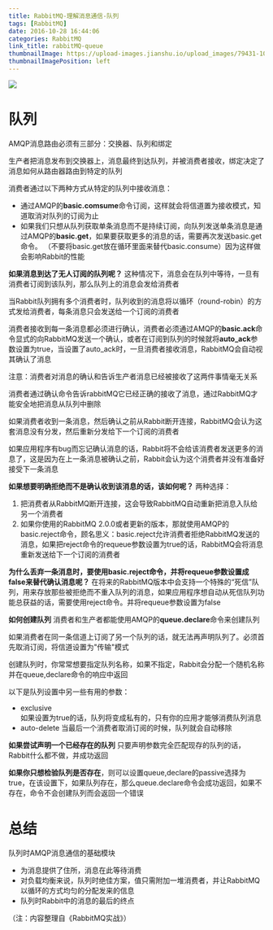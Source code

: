 ```yaml
---
title: RabbitMQ-理解消息通信-队列
tags: [RabbitMQ]
date: 2016-10-28 16:44:06
categories: RabbitMQ
link_title: rabbitMQ-queue
thumbnailImage: https://upload-images.jianshu.io/upload_images/79431-10233747fe467500.png?imageMogr2/auto-orient/strip%7CimageView2/2/w/368/format/webp
thumbnailImagePosition: left
---
```

<!-- toc -->
<!-- more -->
![](https://upload-images.jianshu.io/upload_images/79431-10233747fe467500.png?imageMogr2/auto-orient/strip%7CimageView2/2/w/368/format/webp)


# 队列
AMQP消息路由必须有三部分：交换器、队列和绑定

生产者把消息发布到交换器上，消息最终到达队列，并被消费者接收，绑定决定了消息如何从路由器路由到特定的队列

<!--more-->

消费者通过以下两种方式从特定的队列中接收消息：
- 通过AMQP的**basic.comsume**命令订阅，这样就会将信道置为接收模式，知道取消对队列的订阅为止
- 如果我们只想从队列获取单条消息而不是持续订阅，向队列发送单条消息是通过AMQP的**basic.get**，如果要获取更多的消息的话，需要再次发送basic.get命令。
（不要将basic.get放在循环里面来替代basic.consume）因为这样做会影响Rabbit的性能




**如果消息到达了无人订阅的队列呢？**
这种情况下，消息会在队列中等待，一旦有消费者订阅到该队列，那么队列上的消息会发给消费者

当Rabbit队列拥有多个消费者时，队列收到的消息将以循环（round-robin）的方式发给消费者，每条消息只会发送给一个订阅的消费者

消费者接收到每一条消息都必须进行确认，消费者必须通过AMQP的**basic.ack**命令显式的向RabbitMQ发送一个确认，或者在订阅到队列的时候就将**auto_ack**参数设置为true，当设置了auto_ack时，一旦消费者接收消息，RabbitMQ会自动视其确认了消息

注意：消费者对消息的确认和告诉生产者消息已经被接收了这两件事情毫无关系

消费者通过确认命令告诉rabbitMQ它已经正确的接收了消息，通过RabbitMQ才能安全地把消息从队列中删除

如果消费者收到一条消息，然后确认之前从Rabbit断开连接，RabbitMQ会认为这套消息没有分发，然后重新分发给下一个订阅的消费者

如果应用程序有bug而忘记确认消息的话，Rabbit将不会给该消费者发送更多的消息了，这是因为在上一条消息被确认之前，Rabbit会认为这个消费者并没有准备好接受下一条消息

**如果想要明确拒绝而不是确认收到该消息的话，该如何呢？**
两种选择：
1. 把消费者从RabbitMQ断开连接，这会导致RabbitMQ自动重新把消息入队给另一个消费者
2. 如果你使用的RabbitMQ 2.0.0或者更新的版本，那就使用AMQP的basic.reject命令，顾名思义：basic.reject允许消费者拒绝RabbitMQ发送的消息，如果把reject命令的requeue参数设置为true的话，RabbitMQ会将消息重新发送给下一个订阅的消费者

**为什么丢弃一条消息时，要使用basic.reject命令，并将requeue参数设置成false来替代确认消息呢？**
在将来的RabbitMQ版本中会支持一个特殊的“死信”队列，用来存放那些被拒绝而不重入队列的消息，如果应用程序想自动从死信队列功能总获益的话，需要使用reject命令。并将requeue参数设置为false

**如何创建队列**
消费者和生产者都能使用AMQP的**queue.declare**命令来创建队列

如果消费者在同一条信道上订阅了另一个队列的话，就无法再声明队列了。必须首先取消订阅，将信道设置为"传输"模式

创建队列时，你常常想要指定队列名称，如果不指定，Rabbit会分配一个随机名称并在queue,declare命令的响应中返回

以下是队列设置中另一些有用的参数：
- exclusive  
如果设置为true的话，队列将变成私有的，只有你的应用才能够消费队列消息
- auto-delete
当最后一个消费者取消订阅的时候，队列就会自动移除

**如果尝试声明一个已经存在的队列**
只要声明参数完全匹配现存的队列的话，Rabbit什么都不做，并成功返回

**如果你只想检验队列是否存在**，则可以设置queue,declare的passive选择为true，在该设置下，如果队列存在，那么queue.declare命令会成功返回，如果不存在，命令不会创建队列而会返回一个错误

# 总结
队列时AMQP消息通信的基础模块
- 为消息提供了住所，消息在此等待消费
- 对负载均衡来说，队列时绝佳方案，值只需附加一堆消费者，并让RabbitMQ以循环的方式均匀的分配发来的信息
- 队列时Rabbit中的消息的最后的终点


（注：内容整理自《RabbitMQ实战》）